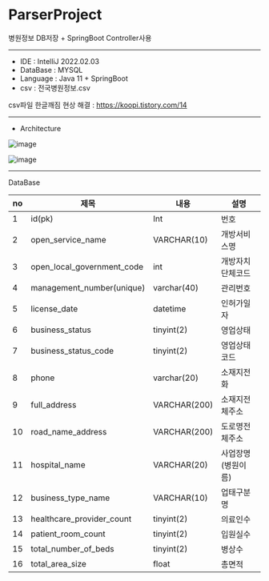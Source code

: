 # ParserProject
병원정보 DB저장 + SpringBoot Controller사용

---

* IDE : IntelliJ 2022.02.03
* DataBase : MYSQL
* Language : Java 11 + SpringBoot
* csv : 전국병원정보.csv

csv파일 한글깨짐 현상 해결 : https://koopi.tistory.com/14 

---
* Architecture

![image](https://user-images.githubusercontent.com/49141751/199157313-d69d9d27-377e-4694-ae1d-c6e0198eb559.png)

![image](https://user-images.githubusercontent.com/49141751/199157383-5dc2622f-37be-4499-bbe1-23ad7e4e1b27.png)

---

DataBase

|no|제목|내용|설명|
|---|---|---|---|
|1|id(pk)|Int|번호|
|2|open_service_name|VARCHAR(10)|개방서비스명|
|3|open_local_government_code|int|개방자치단체코드|
|4|management_number(unique)|varchar(40)|관리번호|
|5|license_date|datetime|인허가일자|
|6|business_status|tinyint(2)|영업상태|
|7|business_status_code|tinyint(2)|영업상태코드|
|8|phone|varchar(20)|소재지전화|
|9|full_address|VARCHAR(200)|소재지전체주소|
|10|road_name_address|VARCHAR(200)|도로명전체주소|
|11|hospital_name|VARCHAR(20)|사업장명(병원이름)|
|12|business_type_name|VARCHAR(10)|업태구분명|
|13|healthcare_provider_count|tinyint(2)|의료인수|
|14|patient_room_count|tinyint(2)|입원실수|
|15|total_number_of_beds|tinyint(2)|병상수|
|16|total_area_size|float|총면적|

